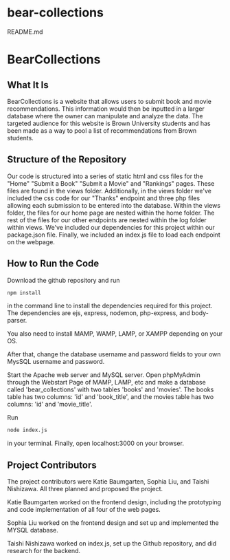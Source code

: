 # bear-collections

README.md

# BearCollections

## What It Is

BearCollections is a website that allows users to submit book and movie recommendations. This information would then be inputted in a larger database where the owner can manipulate and analyze the data. The targeted audience for this website is Brown University students and has been made as a way to pool a list of recommendations from Brown students.

## Structure of the Repository

Our code is structured into a series of static html and css files for the "Home" "Submit a Book" "Submit a Movie" and "Rankings" pages. These files are found in the views folder. Additionally, in the views folder we've included the css code for our "Thanks" endpoint and three php files allowing each submission to be entered into the database. Within the views folder, the files for our home page are nested within the home folder. The rest of the files for our other endpoints are nested within the log folder within views. We've included our dependencies for this project within our package.json file. Finally, we included an index.js file to load each endpoint on the webpage.

## How to Run the Code

Download the github repository and run 
```bash
npm install
```
in the command line to install the dependencies required for this project. The dependencies are ejs, express, nodemon, php-express, and body-parser.

You also need to install MAMP, WAMP, LAMP, or XAMPP depending on your OS.

After that, change the database username and password fields to your own MysSQL username and password.

Start the Apache web server and MySQL server. Open phpMyAdmin through the Webstart Page of MAMP, LAMP, etc and make a database called 'bear_collections' with two tables 'books' and 'movies'. The books table has two columns: 'id' and 'book_title', and the movies table has two columns: 'id' and 'movie_title'.

Run 
```bash
node index.js
```
in your terminal.
Finally, open localhost:3000 on your browser.

## Project Contributors

The project contributors were Katie Baumgarten, Sophia Liu, and Taishi Nishizawa. 
All three planned and proposed the project.

Katie Baumgarten worked on the frontend design, including the prototyping and code implementation of all four of the web pages.

Sophia Liu worked on the frontend design and set up and implemented the MYSQL database.

Taishi Nishizawa worked on index.js, set up the Github repository, and did research for the backend.